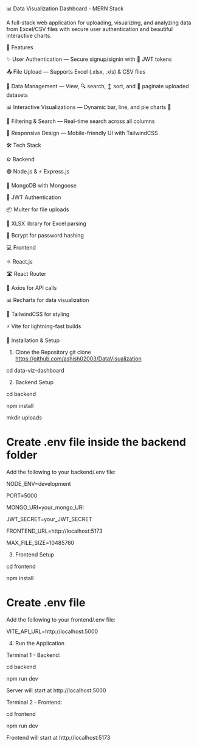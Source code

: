 📊 Data Visualization Dashboard - MERN Stack

A full-stack web application for uploading, visualizing, and analyzing data from Excel/CSV files with secure user authentication and beautiful interactive charts.

🚀 Features

✨ User Authentication — Secure signup/signin with 🔐 JWT tokens

📤 File Upload — Supports Excel (.xlsx, .xls) & CSV files

📁 Data Management — View, 🔍 search, ↕️ sort, and 📑 paginate uploaded datasets

📊 Interactive Visualizations — Dynamic bar, line, and pie charts 🥧

🔎 Filtering & Search — Real-time search across all columns

📱 Responsive Design — Mobile-friendly UI with TailwindCSS

🛠️ Tech Stack

⚙️ Backend

🟢 Node.js & ⚡ Express.js

🍃 MongoDB with Mongoose

🔐 JWT Authentication

📦 Multer for file uploads

📘 XLSX library for Excel parsing

🧂 Bcrypt for password hashing

💻 Frontend

⚛️ React.js 

🛣️ React Router 

🔗 Axios for API calls

📊 Recharts for data visualization

🎨 TailwindCSS for styling

⚡ Vite for lightning-fast builds

🔧 Installation & Setup
1. Clone the Repository
 git clone https://github.com/ashish02003/DataVisualization

 cd data-viz-dashboard

2. Backend Setup
   

  
 cd backend

 npm install

 mkdir uploads

 # Create .env file inside the backend folder

 Add the following to your backend/.env file:

 NODE_ENV=development

 PORT=5000

 MONGO_URI=your_mongo_URI

 JWT_SECRET=your_JWT_SECRET

 FRONTEND_URL=http://localhost:5173

 MAX_FILE_SIZE=10485760

 3. Frontend Setup
   
 cd frontend

 npm install
 # Create .env file
 Add the following to your frontend/.env file:

 VITE_API_URL=http://localhost:5000

 4. Run the Application
    
 Terminal 1 - Backend:

 cd backend

 npm run dev

Server will start at http://localhost:5000

 Terminal 2 - Frontend:
 
 cd frontend

npm run dev

Frontend will start at http://localhost:5173
